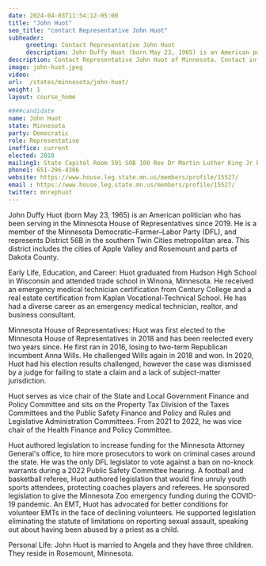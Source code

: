 ```yaml
---
date: 2024-04-03T11:54:12-05:00
title: "John Huot"
seo_title: "contact Representative John Huot"
subheader:
     greeting: Contact Representative John Huot
     description: John Duffy Huot (born May 23, 1965) is an American politician who has been serving in the Minnesota House of Representatives since 2019. He is a member of the Minnesota Democratic–Farmer–Labor Party (DFL), and represents District 56B in the southern Twin Cities metropolitan area.
description: Contact Representative John Huot of Minnesota. Contact information for John Huot includes email address, phone number, and mailing address.
image: john-huot.jpeg
video:
url:  /states/minnesota/john-huot/
weight: 1
layout: course_home

####candidate
name: John Huot
state: Minnesota
party: Democratic
role: Representative
inoffice: current
elected: 2018
mailing1: State Capitol Room 591 SOB 100 Rev Dr Martin Luther King Jr Blvd St. Paul, MN 55155-1298
phone1: 651-296-4306
website: https://www.house.leg.state.mn.us/members/profile/15527/
email : https://www.house.leg.state.mn.us/members/profile/15527/
twitter: mnrephuot
---
```


John Duffy Huot (born May 23, 1965) is an American politician who has been serving in the Minnesota House of Representatives since 2019. He is a member of the Minnesota Democratic–Farmer–Labor Party (DFL), and represents District 56B in the southern Twin Cities metropolitan area. This district includes the cities of Apple Valley and Rosemount and parts of Dakota County.

Early Life, Education, and Career:
Huot graduated from Hudson High School in Wisconsin and attended trade school in Winona, Minnesota. He received an emergency medical technician certification from Century College and a real estate certification from Kaplan Vocational-Technical School. He has had a diverse career as an emergency medical technician, realtor, and business consultant.

Minnesota House of Representatives:
Huot was first elected to the Minnesota House of Representatives in 2018 and has been reelected every two years since. He first ran in 2016, losing to two-term Republican incumbent Anna Wills. He challenged Wills again in 2018 and won. In 2020, Huot had his election results challenged, however the case was dismissed by a judge for failing to state a claim and a lack of subject-matter jurisdiction.

Huot serves as vice chair of the State and Local Government Finance and Policy Committee and sits on the Property Tax Division of the Taxes Committees and the Public Safety Finance and Policy and Rules and Legislative Administration Committees. From 2021 to 2022, he was vice chair of the Health Finance and Policy Committee.

Huot authored legislation to increase funding for the Minnesota Attorney General's office, to hire more prosecutors to work on criminal cases around the state. He was the only DFL legislator to vote against a ban on no-knock warrants during a 2022 Public Safety Committee hearing. A football and basketball referee, Huot authored legislation that would fine unruly youth sports attendees, protecting coaches players and referees. He sponsored legislation to give the Minnesota Zoo emergency funding during the COVID-19 pandemic. An EMT, Huot has advocated for better conditions for volunteer EMTs in the face of declining volunteers. He supported legislation eliminating the statute of limitations on reporting sexual assault, speaking out about having been abused by a priest as a child.

Personal Life:
John Huot is married to Angela and they have three children. They reside in Rosemount, Minnesota.
